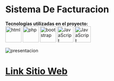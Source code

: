 # Sistema De Facturacion 


**Tecnologías utilizadas en el proyecto:**  
<img src="https://img.icons8.com/color/344/html-5--v1.png" alt="html" width="50"/>
<img src="https://img.icons8.com/officel/344/php-logo.png" alt="php" width="50"/>
<img src="https://img.icons8.com/color/144/bootstrap--v2.png" alt="bootstrap" width="50"/>
<img src="https://img.icons8.com/color/344/javascript--v1.png" alt="JavaScript" width="50"/>
<img src="https://img.icons8.com/color/240/000000/mysql-logo.png" alt="JavaScript" width="50"/>



![presentacion](https://github.com/RicardoMacias7/SistemaDeFacturacion/blob/main/gestion_factura.png)






# [**Link Sitio Web** ](http://facturaciondeproductos.infinityfreeapp.com/)
